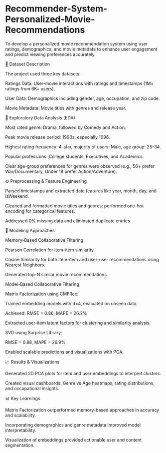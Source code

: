 # Recommender-System-Personalized-Movie-Recommendations

To develop a personalized movie recommendation system using user ratings, demographics, and movie metadata to enhance user engagement and predict viewing preferences accurately.

🧾 Dataset Description

The project used three key datasets:

Ratings Data: User-movie interactions with ratings and timestamps (1M+ ratings from 6K+ users).

User Data: Demographics including gender, age, occupation, and zip code.

Movie Metadata: Movie titles with genres and release year.

🧪 Exploratory Data Analysis (EDA)

Most rated genre: Drama, followed by Comedy and Action.

Peak movie release period: 1990s, especially 1996.

Highest rating frequency: 4-star, majority of users: Male, age group: 25–34.

Popular professions: College students, Executives, and Academics.

Clear age-group preferences for genres were observed (e.g., 56+ prefer War/Documentary, Under 18 prefer Action/Adventure).

⚙️ Preprocessing & Feature Engineering

Parsed timestamps and extracted date features like year, month, day, and isWeekend.

Cleaned and formatted movie titles and genres; performed one-hot encoding for categorical features.

Addressed 0% missing data and eliminated duplicate entries.

🧠 Modeling Approaches

Memory-Based Collaborative Filtering

Pearson Correlation for item-item similarity.

Cosine Similarity for both item-item and user-user recommendations using Nearest Neighbors.

Generated top-N similar movie recommendations.

Model-Based Collaborative Filtering

Matrix Factorization using CMFRec:

Trained embedding models with d=4, evaluated on unseen data.

Achieved: RMSE = 0.86, MAPE = 26.2%

Extracted user-item latent factors for clustering and similarity analysis.

SVD using Surprise Library:

RMSE = 0.88, MAPE = 26.9%

Enabled scalable predictions and visualizations with PCA.

📈 Results & Visualizations

Generated 2D PCA plots for item and user embeddings to interpret clusters.

Created visual dashboards: Genre vs Age heatmaps, rating distributions, and occupational insights.

📊 Key Learnings

Matrix Factorization outperformed memory-based approaches in accuracy and scalability.

Incorporating demographics and genre metadata improved model interpretability.

Visualization of embeddings provided actionable user and content segmentation.

